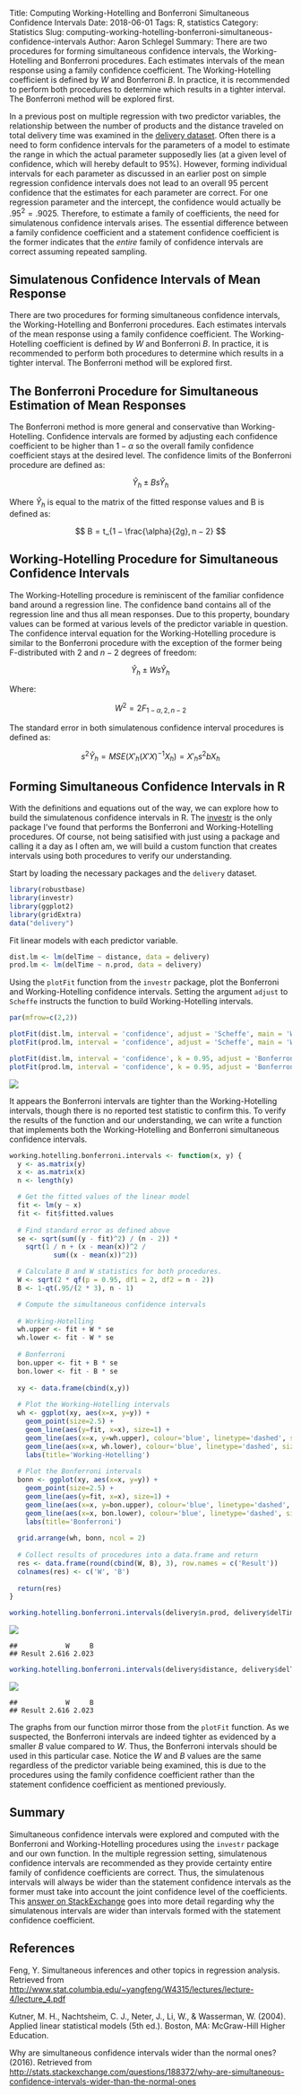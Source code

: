 Title: Computing Working-Hotelling and Bonferroni Simultaneous Confidence Intervals
Date: 2018-06-01
Tags: R, statistics
Category: Statistics
Slug: computing-working-hotelling-bonferroni-simultaneous-confidence-intervals
Author: Aaron Schlegel
Summary: There are two procedures for forming simultaneous confidence intervals, the Working-Hotelling and Bonferroni procedures. Each estimates intervals of the mean response using a family confidence coefficient. The Working-Hotelling coefficient is defined by $W$ and Bonferroni $B$. In practice, it is recommended to perform both procedures to determine which results in a tighter interval. The Bonferroni method will be explored first.


In a previous post on multiple regression with two predictor variables, the relationship between the number of products and the distance traveled on total delivery time was examined in the [delivery dataset](https://vincentarelbundock.github.io/Rdatasets/doc/robustbase/delivery.html). Often there is a need to form confidence intervals for the parameters of a model to estimate the range in which the actual parameter supposedly lies (at a given level of confidence, which will hereby default to 95%). However, forming individual intervals for each parameter as discussed in an earlier post on simple regression confidence intervals does not lead to an overall 95 percent confidence that the estimates for each parameter are correct. For one regression parameter and the intercept, the confidence would actually be $.95^2 = .9025$. Therefore, to estimate a family of coefficients, the need for simulatenous confidence intervals arises. The essential difference between a family confidence coefficient and a statement confidence coefficient is the former indicates that the *entire* family of confidence intervals are correct assuming repeated sampling.

Simulatenous Confidence Intervals of Mean Response
--------------------------------------------------

There are two procedures for forming simultaneous confidence intervals, the Working-Hotelling and Bonferroni procedures. Each estimates intervals of the mean response using a family confidence coefficient. The Working-Hotelling coefficient is defined by $W$ and Bonferroni $B$. In practice, it is recommended to perform both procedures to determine which results in a tighter interval. The Bonferroni method will be explored first.

The Bonferroni Procedure for Simultaneous Estimation of Mean Responses
----------------------------------------------------------------------

The Bonferroni method is more general and conservative than Working-Hotelling. Confidence intervals are formed by adjusting each confidence coefficient to be higher than 1 − $\alpha$ so the overall family confidence coefficient stays at the desired level. The confidence limits of the Bonferroni procedure are defined as:

$$ \hat{Y}_h \pm Bs{\hat{Y}_h} $$

Where $\hat{Y}_h$ is equal to the matrix of the fitted response values and B is defined as:

$$ B = t_{1 − \frac{\alpha}{2g}, n − 2} $$

Working-Hotelling Procedure for Simultaneous Confidence Intervals
-----------------------------------------------------------------

The Working-Hotelling procedure is reminiscent of the familiar confidence band around a regression line. The confidence band contains all of the regression line and thus all mean responses. Due to this property, boundary values can be formed at various levels of the predictor variable in question. The confidence interval equation for the Working-Hotelling procedure is similar to the Bonferroni procedure with the exception of the former being F-distributed with 2 and *n* − 2 degrees of freedom:

$$ \hat{Y}_h \pm Ws{\hat{Y}_h} $$

Where:

$$ W^2 = 2F_{1 − \alpha, 2, n − 2} $$

The standard error in both simulatenous confidence interval procedures is defined as:

$$ s^2 {\hat{Y}_h} = MSE(X'_h (X'X)^{-1}X_h) = X'_h s^2{b}X_h $$

Forming Simultaneous Confidence Intervals in R
----------------------------------------------

With the definitions and equations out of the way, we can explore how to build the simulatenous confidence intervals in R. The [investr](https://cran.r-project.org/web/packages/investr/) is the only package I've found that performs the Bonferroni and Working-Hotelling procedures. Of course, not being satisified with just using a package and calling it a day as I often am, we will build a custom function that creates intervals using both procedures to verify our understanding.

Start by loading the necessary packages and the `delivery` dataset.

``` r
library(robustbase)
library(investr)
library(ggplot2)
library(gridExtra)
data("delivery")
```

Fit linear models with each predictor variable.

``` r
dist.lm <- lm(delTime ~ distance, data = delivery)
prod.lm <- lm(delTime ~ n.prod, data = delivery)
```

Using the `plotFit` function from the `investr` package, plot the Bonferroni and Working-Hotelling confidence intervals. Setting the argument `adjust` to `Scheffe` instructs the function to build Working-Hotelling intervals.

``` r
par(mfrow=c(2,2))

plotFit(dist.lm, interval = 'confidence', adjust = 'Scheffe', main = 'Working-Hotelling DelTime ~ Distance')
plotFit(prod.lm, interval = 'confidence', adjust = 'Scheffe', main = 'Working-Hotelling DelTime ~ Products')

plotFit(dist.lm, interval = 'confidence', k = 0.95, adjust = 'Bonferroni', main = 'Bonferroni DelTime ~ Distance')
plotFit(prod.lm, interval = 'confidence', k = 0.95, adjust = 'Bonferroni', main = 'Bonferroni DelTime ~ Products')
```

![](working_hotelling_bonferroni_files/figure-markdown_github/unnamed-chunk-3-1.png)

It appears the Bonferroni intervals are tighter than the Working-Hotelling intervals, though there is no reported test statistic to confirm this. To verify the results of the function and our understanding, we can write a function that implements both the Working-Hotelling and Bonferroni simultaneous confidence intervals.

``` r
working.hotelling.bonferroni.intervals <- function(x, y) {
  y <- as.matrix(y)
  x <- as.matrix(x)
  n <- length(y)

  # Get the fitted values of the linear model
  fit <- lm(y ~ x)
  fit <- fit$fitted.values
  
  # Find standard error as defined above
  se <- sqrt(sum((y - fit)^2) / (n - 2)) * 
    sqrt(1 / n + (x - mean(x))^2 / 
           sum((x - mean(x))^2))

  # Calculate B and W statistics for both procedures.
  W <- sqrt(2 * qf(p = 0.95, df1 = 2, df2 = n - 2))
  B <- 1-qt(.95/(2 * 3), n - 1)

  # Compute the simultaneous confidence intervals
  
  # Working-Hotelling
  wh.upper <- fit + W * se
  wh.lower <- fit - W * se
  
  # Bonferroni
  bon.upper <- fit + B * se
  bon.lower <- fit - B * se
  
  xy <- data.frame(cbind(x,y))
  
  # Plot the Working-Hotelling intervals
  wh <- ggplot(xy, aes(x=x, y=y)) + 
    geom_point(size=2.5) + 
    geom_line(aes(y=fit, x=x), size=1) + 
    geom_line(aes(x=x, y=wh.upper), colour='blue', linetype='dashed', size=1) + 
    geom_line(aes(x=x, wh.lower), colour='blue', linetype='dashed', size=1) +
    labs(title='Working-Hotelling')
  
  # Plot the Bonferroni intervals
  bonn <- ggplot(xy, aes(x=x, y=y)) + 
    geom_point(size=2.5) + 
    geom_line(aes(y=fit, x=x), size=1) + 
    geom_line(aes(x=x, y=bon.upper), colour='blue', linetype='dashed', size=1) + 
    geom_line(aes(x=x, bon.lower), colour='blue', linetype='dashed', size=1) +
    labs(title='Bonferroni')
  
  grid.arrange(wh, bonn, ncol = 2)
  
  # Collect results of procedures into a data.frame and return
  res <- data.frame(round(cbind(W, B), 3), row.names = c('Result'))
  colnames(res) <- c('W', 'B')
  
  return(res)
}

working.hotelling.bonferroni.intervals(delivery$n.prod, delivery$delTime)
```

![](working_hotelling_bonferroni_files/figure-markdown_github/unnamed-chunk-4-1.png)

    ##            W     B
    ## Result 2.616 2.023

``` r
working.hotelling.bonferroni.intervals(delivery$distance, delivery$delTime)
```

![](working_hotelling_bonferroni_files/figure-markdown_github/unnamed-chunk-4-2.png)

    ##            W     B
    ## Result 2.616 2.023

The graphs from our function mirror those from the `plotFit` function. As we suspected, the Bonferroni intervals are indeed tighter as evidenced by a smaller *B* value compared to *W*. Thus, the Bonferroni intervals should be used in this particular case. Notice the *W* and *B* values are the same regardless of the predictor variable being examined, this is due to the procedures using the family confidence coefficient rather than the statement confidence coefficient as mentioned previously.

Summary
-------

Simultaneous confidence intervals were explored and computed with the Bonferroni and Working-Hotelling procedures using the `investr` package and our own function. In the multiple regression setting, simulatenous confidence intervals are recommended as they provide certainty entire family of confidence coefficients are correct. Thus, the simulatenous intervals will always be wider than the statement confidence intervals as the former must take into account the joint confidence level of the coefficients. This [answer on StackExchange](http://stats.stackexchange.com/questions/188372/why-are-simultaneous-confidence-intervals-wider-than-the-normal-ones) goes into more detail regarding why the simulatenous intervals are wider than intervals formed with the statement confidence coefficient.

References
----------

Feng, Y. Simultaneous inferences and other topics in regression analysis. Retrieved from <http://www.stat.columbia.edu/~yangfeng/W4315/lectures/lecture-4/lecture_4.pdf>

Kutner, M. H., Nachtsheim, C. J., Neter, J., Li, W., & Wasserman, W. (2004). Applied linear statistical models (5th ed.). Boston, MA: McGraw-Hill Higher Education.

Why are simultaneous confidence intervals wider than the normal ones? (2016). Retrieved from <http://stats.stackexchange.com/questions/188372/why-are-simultaneous-confidence-intervals-wider-than-the-normal-ones>
